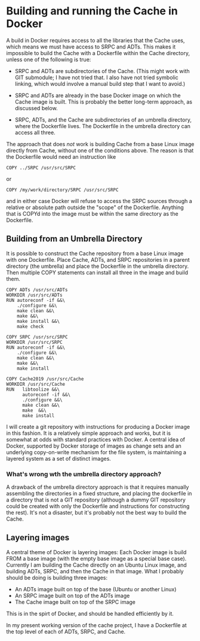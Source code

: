 # Building and running the Cache in Docker

A build in Docker requires access to all the libraries that 
the Cache uses, which means we must have access to SRPC and ADTs. 
This makes it impossible to build the Cache with a Dockerfile within 
the Cache directory, unless one of the following is true: 

* SRPC and ADTs are subdirectories of the Cache.   (This might work 
  with GIT submodule; I have not tried that.  I also have not tried 
  symbolic linking, which would involve a manual build step that I 
  want to avoid.) 
  
* SRPC and ADTs are already in the base Docker image on which 
  the Cache image is built.  This is probably the better long-term 
  approach, as discussed below. 
  
* SRPC, ADTs, and the Cache are subdirectories of an umbrella directory, 
  where the Dockerfile lives.  The Dockerfile in the umbrella directory 
  can access all three.   
  
The approach that does *not* work is building Cache from a base Linux 
image directly from Cache, without one of the conditions above.  The 
reason is that the Dockerfile would need an instruction like 

```
COPY ../SRPC /usr/src/SRPC
```

or 

```
COPY /my/work/directory/SRPC /usr/src/SRPC
```

and in either case Docker will refuse to access the SRPC sources 
through a relative or absolute path outside the "scope" of the Dockerfile. 
Anything that is COPYd into the image must be within the same directory 
as the Dockerfile. 

## Building from an Umbrella Directory 

It is possible to construct the Cache repository from a base Linux 
image with one Dockerfile. 
Place Cache, ADTs, and SRPC repositories 
in a parent directory (the umbrella) and  place the Dockerfile in the 
umbrella directory.  Then multiple COPY statements can install all 
three in the image and build them.  

```
COPY ADTs /usr/src/ADTs
WORKDIR /usr/src/ADTs
RUN autoreconf -if &&\
    ./configure &&\
    make clean &&\
    make &&\
    make install &&\
    make check

COPY SRPC /usr/src/SRPC
WORKDIR /usr/src/SRPC
RUN autoreconf -if &&\
    ./configure &&\
    make clean &&\
    make &&\
    make install

COPY Cache2019 /usr/src/Cache
WORKDIR /usr/src/Cache
RUN   libtoolize &&\
      autoreconf -if &&\
      ./configure &&\
      make clean &&\
      make  &&\
      make install
```

I will create a git repository with instructions for producing 
a Docker image in this fashion.  It is a relatively simple 
approach and works, but it is somewhat at odds with standard 
practices with Docker.  A central idea of Docker, supported 
by Docker storage of images as change sets and an underlying 
copy-on-write mechanism for the file system, is maintaining 
a layered system as a set of distinct images.  

### What's wrong wth the umbrella directory approach? 

A drawback of the umbrella directory approach is that it requires 
manually assembling the directories in a fixed structure, and placing 
the dockerfile in a directory that is not a GIT repository (although a 
dummy GIT repository could be created with only the Dockerfile and 
instructions for constructing the rest).  It's not a disaster, but 
it's probably not the best way to build the Cache. 

## Layering images 

A central theme of Docker is layering images: Each Docker image is 
build FROM a base image (with the empty base image as a special base 
case).  Currently I am building the Cache directly on an Ubuntu Linux
image, and building ADTs, SRPC, and then the Cache in that image. What I
probably should be doing is building three images: 

* An ADTs image built on top of the base (Ubuntu or another Linux)
* An SRPC image built on top of the ADTs image 
* The Cache image built on top of the SRPC image

This is in the spirt of Docker, and should be handled efficiently 
by it.  

In my present working version of the cache project, I have a Dockerfile 
at the top level of each of ADTs, SRPC, and Cache.  
